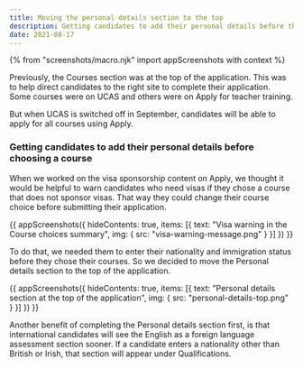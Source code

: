 ```yaml
---
title: Moving the personal details section to the top
description: Getting candidates to add their personal details before they choose courses.
date: 2021-08-17
---
```


{% from "screenshots/macro.njk" import appScreenshots with context %}


Previously, the Courses section was at the top of the application. This was to help direct candidates to the right site to complete their application. Some courses were on UCAS and others were on Apply for teacher training.

But when UCAS is switched off in September, candidates will be able to apply for all courses using Apply.

### Getting candidates to add their personal details before choosing a course

When we worked on the visa sponsorship content on Apply, we thought it would be helpful to warn candidates who need visas if they chose a course that does not sponsor visas. That way they could change their course choice before submitting their application.

{{ appScreenshots({
  hideContents: true,
  items: [{
    text: "Visa warning in the Course choices summary",
    img: {
      src: "visa-warning-message.png"
    }
  }]
}) }}

To do that, we needed them to enter their nationality and immigration status before they chose their courses. So we decided to move the Personal details section to the top of the application.

{{ appScreenshots({
  hideContents: true,
  items: [{
    text: "Personal details section at the top of the application",
    img: {
      src: "personal-details-top.png"
    }
  }]
}) }}

Another benefit of completing the Personal details section first, is that international candidates will see the English as a foreign language assessment section sooner. If a candidate enters a nationality other than British or Irish, that section will appear under Qualifications.
